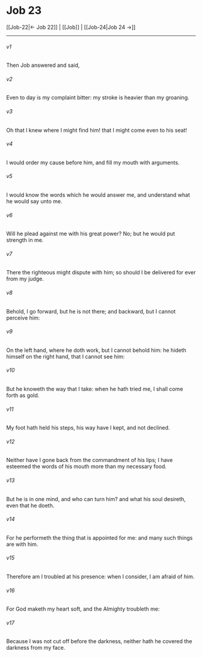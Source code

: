 # Job 23

[[Job-22|← Job 22]] | [[Job]] | [[Job-24|Job 24 →]]
***

###### v1
Then Job answered and said,
###### v2
Even to day is my complaint bitter: my stroke is heavier than my groaning.
###### v3
Oh that I knew where I might find him! that I might come even to his seat!
###### v4
I would order my cause before him, and fill my mouth with arguments.
###### v5
I would know the words which he would answer me, and understand what he would say unto me.
###### v6
Will he plead against me with his great power? No; but he would put strength in me.
###### v7
There the righteous might dispute with him; so should I be delivered for ever from my judge.
###### v8
Behold, I go forward, but he is not there; and backward, but I cannot perceive him:
###### v9
On the left hand, where he doth work, but I cannot behold him: he hideth himself on the right hand, that I cannot see him:
###### v10
But he knoweth the way that I take: when he hath tried me, I shall come forth as gold.
###### v11
My foot hath held his steps, his way have I kept, and not declined.
###### v12
Neither have I gone back from the commandment of his lips; I have esteemed the words of his mouth more than my necessary food.
###### v13
But he is in one mind, and who can turn him? and what his soul desireth, even that he doeth.
###### v14
For he performeth the thing that is appointed for me: and many such things are with him.
###### v15
Therefore am I troubled at his presence: when I consider, I am afraid of him.
###### v16
For God maketh my heart soft, and the Almighty troubleth me:
###### v17
Because I was not cut off before the darkness, neither hath he covered the darkness from my face. 
